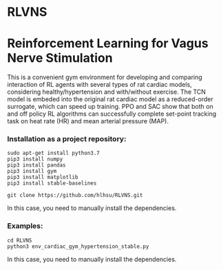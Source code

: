 # RLVNS
# Reinforcement Learning for Vagus Nerve Stimulation



This is a convenient gym environment for developing and comparing interaction of RL agents with several types of rat cardiac models, considering healthy/hypertension and with/without exercise. The TCN model is embeded into the original rat cardiac model as a reduced-order surrogate, which can speed up training. PPO and SAC show that both on and off policy RL algorithms can successfully complete set-point tracking task on heat rate (HR) and mean arterial pressure (MAP).



### Installation as a project repository:

```
sudo apt-get install python3.7
pip3 install numpy
pip3 install pandas
pip3 install gym
pip3 install matplotlib
pip3 install stable-baselines

git clone https://github.com/hlhsu/RLVNS.git
```

In this case, you need to manually install the dependencies.

### Examples:

```
cd RLVNS
python3 env_cardiac_gym_hypertension_stable.py
```

In this case, you need to manually install the dependencies.
